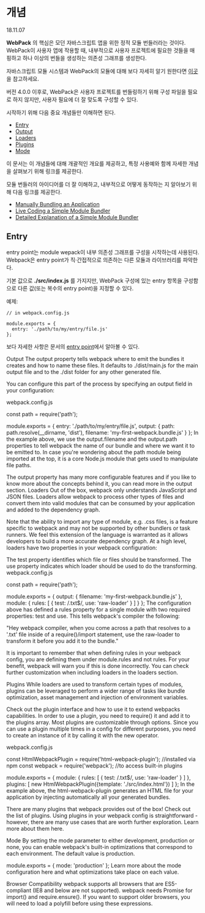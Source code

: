 # 개념
18.11.07

__WebPack__ 의 핵심은 모던 자바스크립트 앱을 위한 정적 모듈 번들러라는 것이다.
WebPack이 사용자 앱에 작용할 때, 내부적으로 사용자 프로젝트에 필요한 것들을 매핑하고 하나 이상의 번들을 생성하는 의존성 그래프를 생성한다.

자바스크립트 모듈 시스템과 WebPack의 모듈에 대해 보다 자세히 알기 원한다면 [이곳](https://webpack.js.org/concepts/modules)을 참고하세요.

버전 4.0.0 이후로, WebPack은 사용자 프로젝트를 번들링하기 위해 구성 파일을 필요로 하지 않지만, 사용자 필요에 더 잘 맞도록 구성할 수 있다.

시작하기 위해 다음 중요 개념들만 이해하면 된다.
- [Entry](https://webpack.js.org/concepts/#Entry)
- [Output](https://webpack.js.org/concepts/#Output)
- [Loaders](https://webpack.js.org/concepts/#Loaders)
- [Plugins](https://webpack.js.org/concepts/#plugins)
- [Mode](https://webpack.js.org/concepts/#mode)

이 문서는 이 개념들에 대해 개괄적인 개요를 제공하고, 특정 사용예와 함께 자세한 개념을 살펴보기 위해 링크를 제공한다.

모듈 번들러의 아이디어를 더 잘 이해하고, 내부적으로 어떻게 동작하는 지 알아보기 위해 다음 링크를 제공한다.
- [Manually Bundling an Application](https://www.youtube.com/watch?v=UNMkLHzofQI)
- [Live Coding a Simple Module Bundler](https://www.youtube.com/watch?v=Gc9-7PBqOC8)
- [Detailed Explanation of a Simple Module Bundler](https://github.com/ronami/minipack)

## Entry 
entry point는 module wepack이 내부 의존성 그래프를 구성을 시작하는데 사용된다. Webpack은 entry point가 직·간접적으로 의존하는 다른 모듈과 라이브러리를 파악한다.

기본 값으로 __./src/index.js__ 를 가지지만, WebPack 구성에 있는 entry 항목을 구성함으로 다른 값(또는 복수의 entry point)을 지정할 수 있다.

예제: 
```
// in webpack.config.js

module.exports = {
  entry: './path/to/my/entry/file.js'
};
```

보다 자세한 사항은 문서의 [entry point](https://webpack.js.org/concepts/entry-points)에서 알아볼 수 있다.

Output 
The output property tells webpack where to emit the bundles it creates and how to name these files. It defaults to ./dist/main.js for the main output file and to the ./dist folder for any other generated file.

You can configure this part of the process by specifying an output field in your configuration:

webpack.config.js

const path = require('path');

module.exports = {
  entry: './path/to/my/entry/file.js',
  output: {
    path: path.resolve(__dirname, 'dist'),
    filename: 'my-first-webpack.bundle.js'
  }
};
In the example above, we use the output.filename and the output.path properties to tell webpack the name of our bundle and where we want it to be emitted to. In case you're wondering about the path module being imported at the top, it is a core Node.js module that gets used to manipulate file paths.

The output property has many more configurable features and if you like to know more about the concepts behind it, you can read more in the output section.
Loaders 
Out of the box, webpack only understands JavaScript and JSON files. Loaders allow webpack to process other types of files and convert them into valid modules that can be consumed by your application and added to the dependency graph.

Note that the ability to import any type of module, e.g. .css files, is a feature specific to webpack and may not be supported by other bundlers or task runners. We feel this extension of the language is warranted as it allows developers to build a more accurate dependency graph.
At a high level, loaders have two properties in your webpack configuration:

The test property identifies which file or files should be transformed.
The use property indicates which loader should be used to do the transforming.
webpack.config.js

const path = require('path');

module.exports = {
  output: {
    filename: 'my-first-webpack.bundle.js'
  },
  module: {
    rules: [
      { test: /\.txt$/, use: 'raw-loader' }
    ]
  }
};
The configuration above has defined a rules property for a single module with two required properties: test and use. This tells webpack's compiler the following:

"Hey webpack compiler, when you come across a path that resolves to a '.txt' file inside of a require()/import statement, use the raw-loader to transform it before you add it to the bundle."

It is important to remember that when defining rules in your webpack config, you are defining them under module.rules and not rules. For your benefit, webpack will warn you if this is done incorrectly.
You can check further customization when including loaders in the loaders section.

Plugins 
While loaders are used to transform certain types of modules, plugins can be leveraged to perform a wider range of tasks like bundle optimization, asset management and injection of environment variables.

Check out the plugin interface and how to use it to extend webpacks capabilities.
In order to use a plugin, you need to require() it and add it to the plugins array. Most plugins are customizable through options. Since you can use a plugin multiple times in a config for different purposes, you need to create an instance of it by calling it with the new operator.

webpack.config.js

const HtmlWebpackPlugin = require('html-webpack-plugin'); //installed via npm
const webpack = require('webpack'); //to access built-in plugins

module.exports = {
  module: {
    rules: [
      { test: /\.txt$/, use: 'raw-loader' }
    ]
  },
  plugins: [
    new HtmlWebpackPlugin({template: './src/index.html'})
  ]
};
In the example above, the html-webpack-plugin generates an HTML file for your application by injecting automatically all your generated bundles.

There are many plugins that webpack provides out of the box! Check out the list of plugins.
Using plugins in your webpack config is straightforward - however, there are many use cases that are worth further exploration. Learn more about them here.

Mode 
By setting the mode parameter to either development, production or none, you can enable webpack's built-in optimizations that correspond to each environment. The default value is production.

module.exports = {
  mode: 'production'
};
Learn more about the mode configuration here and what optimizations take place on each value.

Browser Compatibility 
webpack supports all browsers that are ES5-compliant (IE8 and below are not supported). webpack needs Promise for import() and require.ensure(). If you want to support older browsers, you will need to load a polyfill before using these expressions.